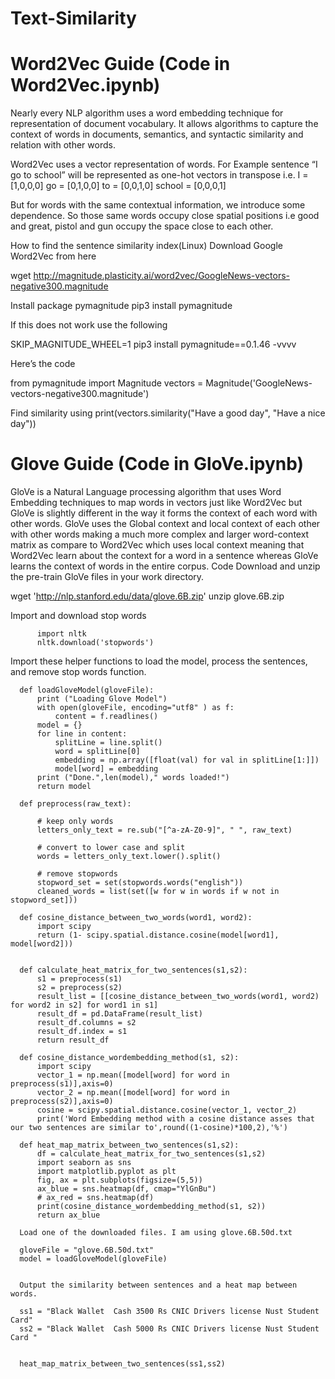 # Text-Similarity

# Word2Vec Guide (Code in Word2Vec.ipynb)

Nearly every NLP algorithm uses a word embedding technique for representation of document vocabulary. It allows algorithms to capture the context of words in documents, semantics, and syntactic similarity and relation with other words.

Word2Vec uses a vector representation of words. For Example sentence “I go to school” will be represented as one-hot vectors in transpose i.e.
I = [1,0,0,0]
go = [0,1,0,0]
to = [0,0,1,0]
school = [0,0,0,1]

But for words with the same contextual information, we introduce some dependence. So those same words occupy close spatial positions i.e good and great, pistol and gun occupy the space close to each other. 

How to find the sentence similarity index(Linux)
Download Google Word2Vec from here

wget http://magnitude.plasticity.ai/word2vec/GoogleNews-vectors-negative300.magnitude

Install package pymagnitude
pip3 install pymagnitude

If this does not work use the following

SKIP_MAGNITUDE_WHEEL=1 pip3 install pymagnitude==0.1.46 -vvvv

Here’s the code

from pymagnitude import Magnitude
vectors = Magnitude('GoogleNews-vectors-negative300.magnitude')



Find similarity using
print(vectors.similarity("Have a good day", "Have a nice day"))


# Glove Guide (Code in GloVe.ipynb)

GloVe is a Natural Language processing algorithm that uses Word Embedding techniques to map words in vectors just like Word2Vec but GloVe is slightly different in the way it forms the context of each word with other words. GloVe uses the Global context and local context of each other with other words making a much more complex and larger word-context matrix as compare to Word2Vec which uses local context meaning that Word2Vec learn about the context for a word in a sentence whereas GloVe learns the context of words in the entire corpus.
Code
Download and unzip the pre-train GloVe files in your work directory.

wget 'http://nlp.stanford.edu/data/glove.6B.zip'
unzip glove.6B.zip


Import and download stop words


          import nltk
          nltk.download('stopwords')


Import these helper functions to load the model, process the sentences, and remove stop words function.


      def loadGloveModel(gloveFile):
          print ("Loading Glove Model")
          with open(gloveFile, encoding="utf8" ) as f:
              content = f.readlines()
          model = {}
          for line in content:
              splitLine = line.split()
              word = splitLine[0]
              embedding = np.array([float(val) for val in splitLine[1:]])
              model[word] = embedding
          print ("Done.",len(model)," words loaded!")
          return model

      def preprocess(raw_text):

          # keep only words
          letters_only_text = re.sub("[^a-zA-Z0-9]", " ", raw_text)

          # convert to lower case and split 
          words = letters_only_text.lower().split()

          # remove stopwords
          stopword_set = set(stopwords.words("english"))
          cleaned_words = list(set([w for w in words if w not in stopword_set]))

      def cosine_distance_between_two_words(word1, word2):
          import scipy
          return (1- scipy.spatial.distance.cosine(model[word1], model[word2]))


      def calculate_heat_matrix_for_two_sentences(s1,s2):
          s1 = preprocess(s1)
          s2 = preprocess(s2)
          result_list = [[cosine_distance_between_two_words(word1, word2) for word2 in s2] for word1 in s1]
          result_df = pd.DataFrame(result_list)
          result_df.columns = s2
          result_df.index = s1
          return result_df

      def cosine_distance_wordembedding_method(s1, s2):
          import scipy
          vector_1 = np.mean([model[word] for word in preprocess(s1)],axis=0)
          vector_2 = np.mean([model[word] for word in preprocess(s2)],axis=0)
          cosine = scipy.spatial.distance.cosine(vector_1, vector_2)
          print('Word Embedding method with a cosine distance asses that our two sentences are similar to',round((1-cosine)*100,2),'%')

      def heat_map_matrix_between_two_sentences(s1,s2):
          df = calculate_heat_matrix_for_two_sentences(s1,s2)
          import seaborn as sns
          import matplotlib.pyplot as plt
          fig, ax = plt.subplots(figsize=(5,5)) 
          ax_blue = sns.heatmap(df, cmap="YlGnBu")
          # ax_red = sns.heatmap(df)
          print(cosine_distance_wordembedding_method(s1, s2))
          return ax_blue

      Load one of the downloaded files. I am using glove.6B.50d.txt

      gloveFile = "glove.6B.50d.txt"
      model = loadGloveModel(gloveFile)


      Output the similarity between sentences and a heat map between words.

      ss1 = "Black Wallet  Cash 3500 Rs CNIC Drivers license Nust Student Card"
      ss2 = "Black Wallet  Cash 5000 Rs CNIC Drivers license Nust Student Card "


      heat_map_matrix_between_two_sentences(ss1,ss2)
